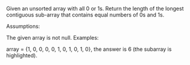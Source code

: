 Given an unsorted array with all 0 or 1s. Return the length of the longest contiguous sub-array that contains equal numbers of 0s and 1s.

Assumptions:

The given array is not null.
Examples:

array = {1, 0, 0, 0, 0, 1, 0, 1, 0, 1, 0}, the answer is 6 (the subarray is highlighted).

